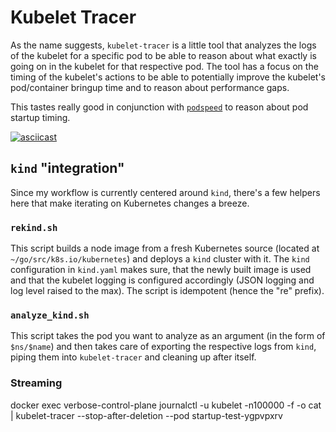 # Kubelet Tracer

As the name suggests, `kubelet-tracer` is a little tool that analyzes the logs of the kubelet for a specific pod to be able to reason about what exactly is going on in the kubelet for that respective pod. The tool has a focus on the timing of the kubelet's actions to be able to potentially improve the kubelet's pod/container bringup time and to reason about performance gaps.

This tastes really good in conjunction with [`podspeed`](https://github.com/markusthoemmes/podspeed) to reason about pod startup timing.

[![asciicast](https://asciinema.org/a/I0hZ3sPCpJPW2oPYqmAZx8L1l.svg)](https://asciinema.org/a/I0hZ3sPCpJPW2oPYqmAZx8L1l)

## `kind` "integration"

Since my workflow is currently centered around `kind`, there's a few helpers here that make iterating on Kubernetes changes a breeze.

### `rekind.sh`

This script builds a node image from a fresh Kubernetes source (located at `~/go/src/k8s.io/kubernetes`) and deploys a `kind` cluster with it. The `kind` configuration in `kind.yaml` makes sure, that the newly built image is used and that the kubelet logging is configured accordingly (JSON logging and log level raised to the max). The script is idempotent (hence the "re" prefix).

### `analyze_kind.sh`

This script takes the pod you want to analyze as an argument (in the form of `$ns/$name`) and then takes care of exporting the respective logs from `kind`, piping them into `kubelet-tracer` and cleaning up after itself.

### Streaming

docker exec verbose-control-plane journalctl -u kubelet -n100000 -f -o cat | kubelet-tracer --stop-after-deletion --pod startup-test-ygpvpxrv
